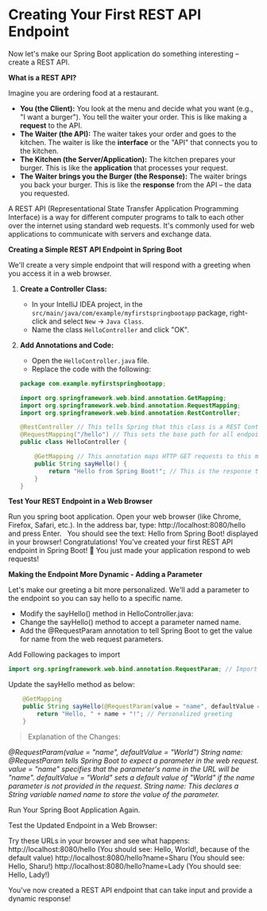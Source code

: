 
# Creating Your First REST API Endpoint

Now let's make our Spring Boot application do something interesting – create a REST API.

**What is a REST API?**

Imagine you are ordering food at a restaurant.

* **You (the Client):**  You look at the menu and decide what you want (e.g., "I want a burger"). You tell the waiter your order. This is like making a **request** to the API.
* **The Waiter (the API):** The waiter takes your order and goes to the kitchen. The waiter is like the **interface** or the "API" that connects you to the kitchen.
* **The Kitchen (the Server/Application):** The kitchen prepares your burger. This is like the **application** that processes your request.
* **The Waiter brings you the Burger (the Response):** The waiter brings you back your burger. This is like the **response** from the API – the data you requested.

A REST API (Representational State Transfer Application Programming Interface) is a way for different computer programs to talk to each other over the internet using standard web requests.  It's commonly used for web applications to communicate with servers and exchange data.

**Creating a Simple REST API Endpoint in Spring Boot**

We'll create a very simple endpoint that will respond with a greeting when you access it in a web browser.

1. **Create a Controller Class:**
   - In your IntelliJ IDEA project, in the `src/main/java/com/example/myfirstspringbootapp` package, right-click and select `New` -> `Java Class`.
   - Name the class `HelloController` and click "OK".

2. **Add Annotations and Code:**
   - Open the `HelloController.java` file.
   - Replace the code with the following:

   ```java
   package com.example.myfirstspringbootapp;

   import org.springframework.web.bind.annotation.GetMapping;
   import org.springframework.web.bind.annotation.RequestMapping;
   import org.springframework.web.bind.annotation.RestController;

   @RestController // This tells Spring that this class is a REST Controller
   @RequestMapping("/hello") // This sets the base path for all endpoints in this controller to "/hello"
   public class HelloController {

       @GetMapping // This annotation maps HTTP GET requests to this method
       public String sayHello() {
           return "Hello from Spring Boot!"; // This is the response that will be sent back
       }
   }
   ```

**Test Your REST Endpoint in a Web Browser**

Run you spring boot application. Open your web browser (like Chrome, Firefox, Safari, etc.).
In the address bar, type: http://localhost:8080/hello and press Enter.   
You should see the text: Hello from Spring Boot! displayed in your browser!
Congratulations! You've created your first REST API endpoint in Spring Boot! 🎉 You just made your application respond to web requests!   


**Making the Endpoint More Dynamic - Adding a Parameter**

Let's make our greeting a bit more personalized. We'll add a parameter to the endpoint so you can say hello to a specific name.

- Modify the sayHello() method in HelloController.java:
- Change the sayHello() method to accept a parameter named name.
- Add the @RequestParam annotation to tell Spring Boot to get the value for name from the web request parameters.

Add Following packages to import
```java
import org.springframework.web.bind.annotation.RequestParam; // Import for @RequestParam
```

Update the sayHello method as below:
```java
    @GetMapping
    public String sayHello(@RequestParam(value = "name", defaultValue = "World") String name) { // Added @RequestParam and parameter
        return "Hello, " + name + "!"; // Personalized greeting
    }
```
> Explanation of the Changes:

*@RequestParam(value = "name", defaultValue = "World") String name:
@RequestParam tells Spring Boot to expect a parameter in the web request.
value = "name" specifies that the parameter's name in the URL will be "name".
defaultValue = "World" sets a default value of "World" if the name parameter is not provided in the request.
String name: This declares a String variable named name to store the value of the parameter.*

Run Your Spring Boot Application Again.

Test the Updated Endpoint in a Web Browser:

Try these URLs in your browser and see what happens:
http://localhost:8080/hello (You should see: Hello, World!, because of the default value)
http://localhost:8080/hello?name=Sharu (You should see: Hello, Sharu!)
http://localhost:8080/hello?name=Lady (You should see: Hello, Lady!)

You've now created a REST API endpoint that can take input and provide a dynamic response! 